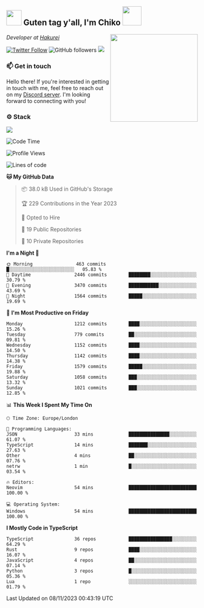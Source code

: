 <h2><img src="https://cdn.discordapp.com/emojis/1100181376730402906.gif?quality=lossless" width="40"> Guten tag y'all, I'm Chiko <img src="https://a.ppy.sh/15907233" width="50"></h2>
<a href="https://twitter.com/Zzul0714/status/1654451338179395585?s=20"><img align='right' src="https://cdn.discordapp.com/attachments/1109162815866023976/1109163700583153705/FvXKt8paEAAR6Ak1.png" width="230"></a>
<p><em>Developer at <a href="https://github.com/hakureiapp">Hakurei</a></em></p>

[![Twitter Follow](https://img.shields.io/twitter/follow/chikoxq?label=Follow)](https://twitter.com/intent/follow?screen_name=chikoxq)
![GitHub followers](https://img.shields.io/github/followers/chikof?label=Follow&style=social)
![](https://komarev.com/ghpvc/?username=chikof&color=blue)

### 📫 Get in touch
Hello there! If you're interested in getting in touch with me, feel free to reach out on my [Discord server](https://discord.gg/sejc7TnX6N). I'm looking forward to connecting with you!

### ⚙️ Stack
![](https://skillicons.dev/icons?i=git,kubernetes,docker,js,ts,cloudflare,css,deno,express,graphql,html,mongodb,nestjs,py,react,apollo,bash,java,lua,nextjs,netlify,nodejs,ps,powershell,rust,neovim,tauri,sentry,postgres,tailwind,prisma,actix)

<!--START_SECTION:waka-->
![Code Time](http://img.shields.io/badge/Code%20Time-1%2C536%20hrs%2026%20mins-blue)

![Profile Views](http://img.shields.io/badge/Profile%20Views-0-blue)

![Lines of code](https://img.shields.io/badge/From%20Hello%20World%20I%27ve%20Written-7.2%20million%20lines%20of%20code-blue)

**🐱 My GitHub Data** 

> 📦 38.0 kB Used in GitHub's Storage 
 > 
> 🏆 229 Contributions in the Year 2023
 > 
> 💼 Opted to Hire
 > 
> 📜 19 Public Repositories 
 > 
> 🔑 10 Private Repositories 
 > 
**I'm a Night 🦉** 

```text
🌞 Morning                463 commits         █░░░░░░░░░░░░░░░░░░░░░░░░   05.83 % 
🌆 Daytime                2446 commits        ████████░░░░░░░░░░░░░░░░░   30.79 % 
🌃 Evening                3470 commits        ███████████░░░░░░░░░░░░░░   43.69 % 
🌙 Night                  1564 commits        █████░░░░░░░░░░░░░░░░░░░░   19.69 % 
```
📅 **I'm Most Productive on Friday** 

```text
Monday                   1212 commits        ████░░░░░░░░░░░░░░░░░░░░░   15.26 % 
Tuesday                  779 commits         ██░░░░░░░░░░░░░░░░░░░░░░░   09.81 % 
Wednesday                1152 commits        ████░░░░░░░░░░░░░░░░░░░░░   14.50 % 
Thursday                 1142 commits        ████░░░░░░░░░░░░░░░░░░░░░   14.38 % 
Friday                   1579 commits        █████░░░░░░░░░░░░░░░░░░░░   19.88 % 
Saturday                 1058 commits        ███░░░░░░░░░░░░░░░░░░░░░░   13.32 % 
Sunday                   1021 commits        ███░░░░░░░░░░░░░░░░░░░░░░   12.85 % 
```


📊 **This Week I Spent My Time On** 

```text
🕑︎ Time Zone: Europe/London

💬 Programming Languages: 
JSON                     33 mins             ███████████████░░░░░░░░░░   61.07 % 
TypeScript               14 mins             ███████░░░░░░░░░░░░░░░░░░   27.63 % 
Other                    4 mins              ██░░░░░░░░░░░░░░░░░░░░░░░   07.76 % 
netrw                    1 min               █░░░░░░░░░░░░░░░░░░░░░░░░   03.54 % 

🔥 Editors: 
Neovim                   54 mins             █████████████████████████   100.00 % 

💻 Operating System: 
Windows                  54 mins             █████████████████████████   100.00 % 
```

**I Mostly Code in TypeScript** 

```text
TypeScript               36 repos            ████████████████░░░░░░░░░   64.29 % 
Rust                     9 repos             ████░░░░░░░░░░░░░░░░░░░░░   16.07 % 
JavaScript               4 repos             ██░░░░░░░░░░░░░░░░░░░░░░░   07.14 % 
Python                   3 repos             █░░░░░░░░░░░░░░░░░░░░░░░░   05.36 % 
Lua                      1 repo              ░░░░░░░░░░░░░░░░░░░░░░░░░   01.79 % 
```




 Last Updated on 08/11/2023 00:43:19 UTC
<!--END_SECTION:waka-->


<!--
<p align="center">
     <a href="https://discord.gg/HhybNhchcC"><img src="https://invidget.switchblade.xyz/sejc7TnX6N" align="center" ><a>
</p> 
-->
